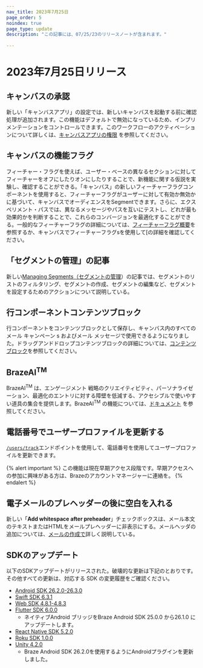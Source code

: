 ```yaml
---
nav_title: 2023年7月25日
page_order: 5
noindex: true
page_type: update
description: "この記事には、07/25/23のリリースノートが含まれます。"
 
---
```

# 2023年7月25日リリース

## キャンバスの承認 
新しい「キャンバスアプリ」の設定では、新しいキャンバスを起動する前に確認処理が追加されます。この機能はデフォルトで無効になっているため、インプリメンテーションをコントロールできます。このワークフローのアクティベーションについて詳しくは、[キャンバスアプリの権限]({{site.baseurl}}/user_guide/engagement_tools/canvas/managing_canvases/canvas_approval/) を参照してください。
 
## キャンバスの機能フラグ
フィーチャー・フラグを使えば、ユーザー・ベースの異なるセクションに対してフィーチャーをオフにしたりオンにしたりすることで、新機能に関する仮説を実験し、確認することができる。「キャンバス」の新しいフィーチャーフラグコンポーネントを使用すると、フィーチャーフラグがユーザーに対して有効か無効かに基づいて、キャンバスでオーディエンスをSegmentできます。さらに、エクスペリメント・パスでは、異なるメッセージやパスを互いにテストし、どれが最も効果的かを判断することで、これらのコンバージョンを最適化することができる。一般的なフィーチャーフラグの詳細については、[フィーチャーフラグ概要]({{site.baseurl}}/developer_guide/platform_wide/feature_flags/about/)を参照するか、キャンバスでフィーチャーフラグsを使用して[の詳細を確認してください。

## 「セグメントの管理」の記事
新しい[Managing Segments（セグメントの管理]({{site.baseurl}}/user_guide/engagement_tools/segments/managing_segments/)）の記事では、セグメントのリストのフィルタリング、セグメントの作成、セグメントの編集など、セグメントを設定するためのアクションについて説明している。
 
## 行コンポーネントコンテンツブロック
行コンポーネントをコンテンツブロックとして保存し、キャンバス内のすべてのメール キャンペーン s およびメール メッセージで使用できるようになりました。ドラッグアンドドロップコンテンツブロックの詳細については、[コンテンツブロック]({{site.baseurl}}/user_guide/message_building_by_channel/email/drag_and_drop/dnd_content_blocks/)を参照してください。

## BrazeAI<sup>TM</sup>
BrazeAI<sup>TM</sup> は、エンゲージメント 戦略のクリエイティビティ、パーソナライゼーション、最適化のエントリに対する障壁を低減する、アクセシブルで使いやすい道具の集合を提供します。BrazeAI<sup>TM</sup> の機能については、[ドキュメント]({{site.baseurl}}/user_guide/sage_ai) を参照してください。

## 電話番号でユーザープロファイルを更新する
[`/users/track`]({{site.baseurl}}/api/endpoints/user_data/post_user_track)エンドポイントを使用して、電話番号を使用してユーザープロファイルを更新できます。 

{% alert important %}
この機能は現在早期アクセス段階です。早期アクセスへの参加に興味がある方は、Brazeのアカウントマネージャーに連絡を。
{% endalert %}

## 電子メールのプレヘッダーの後に空白を入れる 
新しい「**Add whitespace after preheader**」チェックボックスは、メール本文のテキストまたはHTMLをメールプレヘッダーに非表示にする。メールヘッダの追加については、[メールの作成で]({{site.baseurl}}/user_guide/message_building_by_channel/email/html_editor/creating_an_email_campaign/#step-3-compose-your-email)詳しく説明している。

## SDKのアップデート
 
以下のSDKアップデートがリリースされた。破壊的な更新は下記のとおりです。その他すべての更新は、対応する SDK の変更履歴をご確認ください。

- [Android SDK 26.2.0-26.3.0](https://github.com/braze-inc/braze-android-sdk/blob/master/CHANGELOG.md#2620) 
- [Swift SDK 6.3.1](https://github.com/braze-inc/braze-swift-sdk/blob/main/CHANGELOG.md#631)
- [Web SDK 4.8.1-4.8.3](https://github.com/braze-inc/braze-web-sdk/blob/master/CHANGELOG.md#481)
- [Flutter SDK 6.0.0](https://github.com/braze-inc/braze-flutter-sdk/blob/master/CHANGELOG.md#600)
    - ネイティブAndroid ブリッジをBraze Android SDK 25.0.0 から26.1.0 にアップデートします。
- [React Native SDK 5.2.0](https://github.com/braze-inc/braze-react-native-sdk/blob/master/CHANGELOG.md#520)
- [Roku SDK 1.0.0](https://github.com/braze-inc/braze-roku-sdk/blob/main/CHANGELOG.md#100)
- [Unity 4.2.0](https://github.com/braze-inc/braze-unity-sdk/blob/master/CHANGELOG.md#420)
    - Braze Android SDK 26.2.0を使用するようにAndroidプラグインを更新しました。